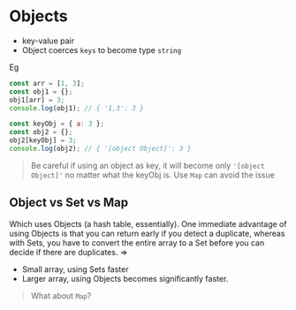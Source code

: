 # Objects

- key-value pair
- Object coerces `keys` to become type `string`

Eg

```javascript
const arr = [1, 3];
const obj1 = {};
obj1[arr] = 3;
console.log(obj1); // { '1,3': 3 }

const keyObj = { a: 3 };
const obj2 = {};
obj2[keyObj] = 3;
console.log(obj2); // { '[object Object]': 3 }
```

> Be careful if using an object as key, it will become only `'[object Object]'` no matter what the keyObj is. Use `Map` can avoid the issue

## Object vs Set vs Map

Which uses Objects (a hash table, essentially). One immediate advantage of using Objects is that you can return early if you detect a duplicate, whereas with Sets, you have to convert the entire array to a Set before you can decide if there are duplicates. => 

- Small array, using Sets faster
- Larger array, using Objects becomes significantly faster.

> What about `Map`?
